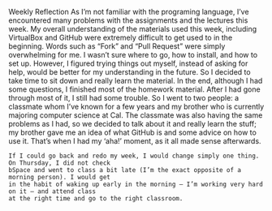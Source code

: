 Weekly Reflection
	As I’m not familiar with the programing language, I’ve encountered many problems with the assignments
	and the lectures this week. My overall understanding of the materials used this week,
	including VirtualBox and GitHub were extremely difficult to get used to in the beginning.
	Words such as “Fork” and “Pull Request” were simply overwhelming for me. I wasn’t sure where to go,
	how to install, and how to set up. However, I figured trying things out myself, instead of asking for help,
	would be better for my understanding in the future. So I decided to take time to sit down
	and really learn the material. In the end, although I had some questions, I finished
	most of the homework material. After I had gone through most of it, I still had some trouble.
	So I went to two people: a classmate whom I’ve known for a few years and my brother
	who is currently majoring computer science at Cal. The classmate was also having
	the same problems as I had, so we decided to talk about it and really learn the stuff;
	my brother gave me an idea of what GitHub is and some advice on how to use it. That’s when
	I had my ‘aha!’ moment, as it all made sense afterwards.
	
	If I could go back and redo my week, I would change simply one thing. On Thursday, I did not check
	bSpace and went to class a bit late (I’m the exact opposite of a morning person). I would get
	in the habit of waking up early in the morning – I’m working very hard on it – and attend class
	at the right time and go to the right classroom.
